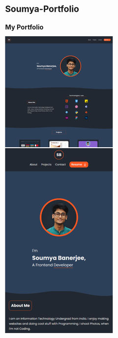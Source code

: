 # Soumya-Portfolio
## My Portfolio

<img src="ss/desktop.png" width="350" title="hover text">
<img src="ss/mobile.png" width="350" alt="accessibility text">
